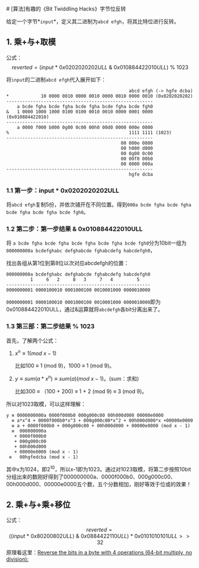 ﻿﻿﻿﻿﻿﻿# [算法]有趣的《Bit Twiddling Hacks》字节位反转

给定一个字节*`input`*，定义其二进制为`abcd efgh`，将其比特位进行反转。

## 1. 乘+与+取模

公式：
$$
reverted = (input \ * \  0x0202020202ULL \ \& \ 0x010884422010ULL) \ \% \ 1023
$$

将`input`的二进制`abcd efgh`代入展开如下：

```
                                              abcd efgh (-> hgfe dcba)
*            10 0000 0010 0000 0010 0000 0010 0000 0010 (0x0202020202)
-------------------------------------------------------
    a bcde fgha bcde fgha bcde fgha bcde fgha bcde fgh0
&   1 0000 1000 1000 0100 0100 0010 0010 0000 0001 0000 (0x010884422010)
-------------------------------------------------------
    a 0000 f000 b000 0g00 0c00 00h0 00d0 0000 000e 0000
%                                             1111 1111 (1023)
-------------------------------------------------------
                                           00 000e 0000
                                           00 h000 d000
                                           00 0g00 0c00
                                           00 00f0 00b0
                                           00 0000 000a
-------------------------------------------------------
                                              hgfe dcba
```

### 1.1 第一步：input * 0x0202020202ULL

将`abcd efgh`复制5份，并依次铺开在不同位置。得到`000a bcde fgha bcde fgha bcde fgha bcde fgha bcde fgh0`。

### 1.2 第二步：第一步结果 & 0x010884422010ULL

将 `a bcde fgha bcde fgha bcde fgha bcde fgha bcde fgh0`分为10bit一组为 `000000000a bcdefghabc defghabcde fghabcdefg habcdefgh0`，

找出各组从第1位到第8位以次对应abcdefgh的位置：

```
000000000a bcdefghabc defghabcde fghabcdefg habcdefgh0
         1     6   2     8   3     7   4         5    
------------------------------------------------------
0000000001 0000100010 0001000100 0010001000 0000010000
```

`0000000001 0000100010 0001000100 0010001000 0000010000`即为0x010884422010ULL，通过&运算就将`abcdefgh`各bit分离出来了。

### 1.3 第三部：第二步结果 % 1023

首先，了解两个公式：

1. $x^n ≡ 1 (mod\ x-1)$

   比如100 ≡ 1 (mod 9)，1000 ≡ 1 (mod 9)。

2. $y ≡ sum(a*x^n) ≡ sum (a) (mod\ x - 1)$。(sum：求和)

   比如300 ≡ （100 + 200)  ≡ 1 + 2 (mod 9) ≡ 3 (mod 9)。

所以对1023取模，可以这样理解：

```
y ≡ 0000000000a 0000f000b0 000g000c00 00h000d000 00000e0000 
  ≡ a*x^4 + 0000f000b0*x^3 + 000g000c00*x^2 + 00h000d000*x +00000e0000 
  ≡ a + 0000f000b0 + 000g000c00 + 00h000d000 + 00000e0000 (mod x - 1)
  ≡  000000000a
   + 0000f000b0 
   + 000g000c00 
   + 00h000d000 
   + 00000e0000 (mod x - 1)
 ≡   00hgfedcba (mod x - 1) 
```

其中x为1024，即$2^{10}$，所以x-1即为1023。通过对1023取模，将第二步按照10bit分组出来的数刚好得到了000000000a、0000f000b0、000g000c00、00h000d000、00000e0000五个数，五个分数相加，刚好等效于位或的效果！

## 2. 乘+与+乘+移位

公式：
$$
reverted = ((input\  * \ 0x80200802ULL)\  \& \ 0x0884422110ULL) \ *\ 0x0101010101ULL >> 32
$$
原理看这里：[Reverse the bits in a byte with 4 operations (64-bit multiply, no division):](http://graphics.stanford.edu/~seander/bithacks.html#ReverseByteWith64Bits)